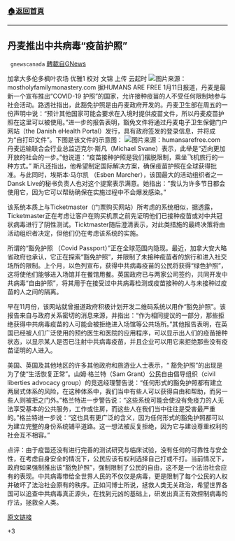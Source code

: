 ###  [:house:返回首頁](https://github.com/ourhimalayas/txt)
---

## 丹麦推出中共病毒“疫苗护照”
` gnewscanada` [轉載自GNews](https://gnews.org/zh-hans/742458/)

加拿大多伦多枫叶农场 优雅1
校对 文锦 上传 云起时
![]()![](https://gnews.org/wp-content/uploads/2021/01/mostholyfamilymonastery.com_.jpg)图片来源：mostholyfamilymonastery.com
据HUMANS ARE FREE 1月11日报道，丹麦是最新一个宣布推出“COVID-19 护照”的国家，允许接种疫苗的人不受任何限制地参与社会活动。路透社指出，此豁免护照是由丹麦政府开发的。丹麦卫生部在周五的一份声明中说：“预计其他国家可能会要求在入境时提供疫苗文件，所以丹麦疫苗护照在这里可以被使用。”进一步的报告表明，豁免文件将通过丹麦电子卫生保健门户网站（the Danish eHealth Portal）发行，具有政府签发的登录信息，并将成为“自打印文件”。下图是该文件的示意图：
![]()![](https://gnews.org/wp-content/uploads/2021/01/5-15.jpg)图片来源：humansarefree.com
丹麦运输联合会行业总监迈克尔·斯凡（Michael Svane）表示，此举是“迈向更加开放的社会的一步。”他说道：“疫苗接种护照是我们摆脱限制，乘坐飞机旅行的一种方式。” 斯凡还指出，他希望制定国际解决方案，确保疫苗护照在全球获得批准。与此同时，埃斯本·马尔凯 （Esben Marcher），该国最大的活动组织者之一Dansk Live的秘书负责人也对这个提案表示满意。她指出：”我认为许多节日都会使用它，因为它可以帮助确保在实施过程中不会爆发感染。”

该系统本质上与Ticketmaster（门票购买网站）所考虑的系统相似，据透露，Ticketmaster正在考虑让客户在购买机票之前先证明他们已接种疫苗或对中共冠状病毒进行了阴性测试。Ticktmaster随后澄清表示，对此类措施的最终决策将由活动组织者决定，但他们仍在考虑该系统的实施。

所谓的“豁免护照 （Covid Passport）”正在全球范围内隐现。最近，加拿大安大略省政府也承认，它正在探索“豁免护照”，并限制了未接种疫苗者的旅行和进入社交场所的限制。上个月，以色列宣布，获得中共病毒疫苗的公民将获得“绿色护照”，这将使他们能够进入场馆并在餐馆用餐。英国政府已与两家公司签约，共同开发中共病毒“自由护照”，将其用于在接受过中共病毒检测或疫苗接种的人与未接种过疫苗的人之间的隔离。

早在11月份，该网站就曾报道政府积极计划开发二维码系统以用作“豁免护照”。该报告来自与政府关系密切的消息来源，并指出：“作为相同提议的一部分，那些拒绝获得中共病毒疫苗的人可能会被拒绝进入场馆等公共场所。”其他报告表明，在英国已经被人们广泛使用的预约医生和医院的应用程序，可以显示出人们的疫苗接种状态，以显示某人是否已注射中共病毒疫苗，并且企业可以用它来拒绝那些没有疫苗证明的人进入。

美国、英国及其他地区的许多其他政府和旅游业人士表示，“ 豁免护照”的出现是为了使“生活恢复正常”。山姆·格兰特（Sam Grant）公民自由倡导组织（civil liberties advocacy group）的竞选经理警告说：“任何形式的豁免护照都有建立两层式体系的风险，在这种体系中，我们当中有些人可以获得自由和帮助，而另一些人则被拒之门外。”格兰特进一步警告说：“这些系统可能会使没有免疫力的人无法享受基本的公共服务，工作或住房，而这些人在我们当中往往是受害最严重的。”格兰特进一步说：“这也具有更广泛的含义，因为任何形式的豁免护照都可以为建立完整的身份系统铺平道路。这一想法被反复拒绝，因为它与建设尊重权利的社会互不相容。”

点评：由于疫苗还没有进行完善的测试研究与临床试验，没有任何的可靠性与安全性，在考虑自身安全的情况下，公民应该有权利选择自己打或不打。当前情况下，政府如果强制推出该“豁免护照”，强制限制了公民的自由，这不是一个法治社会应有的表现。中共病毒带给全世界人民的不仅仅是病毒，更是限制了每个公民的人权并破坏了法治社会原有的秩序。正如闫博士所说，拯救人类无关政治，希望世界各国可以追查中共病毒真正源头，在找到元凶的基础上，研发出真正有效控制病毒的疗法，拯救全人类。

[原文链接](https://humansarefree.com/2021/01/denmark-introducing-covid-19-vaccine-passport.html)

+3
